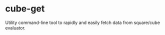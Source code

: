 cube-get
========

Utility command-line tool to rapidly and easily fetch data from square/cube evaluator.